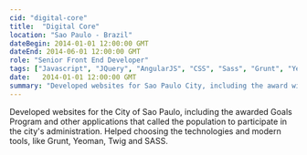 ```yaml
---
cid: "digital-core"
title:  "Digital Core"
location: "Sao Paulo - Brazil"
dateBegin: 2014-01-01 12:00:00 GMT
dateEnd: 2014-06-01 12:00:00 GMT
role: "Senior Front End Developer"
tags: ["Javascript", "JQuery", "AngularJS", "CSS", "Sass", "Grunt", "Yeoman", "Wordpress", "PHP", "Twig", "WP Codex", "MySql"]
date:   2014-01-01 12:00:00 GMT
summary: "Developed websites for Sao Paulo City, including the award winning Goals Program and apps that called the population to participate in the city's administration."
---
```

Developed websites for the City of Sao Paulo, including the awarded Goals Program and other applications that called the population to participate in the city's administration. Helped choosing the technologies and modern tools, like Grunt, Yeoman, Twig and SASS.
